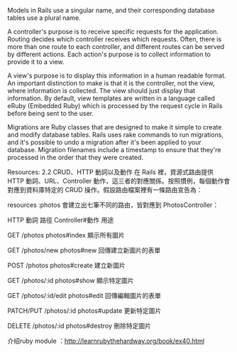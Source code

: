 Models in Rails use a singular name, and their corresponding database tables use a plural name. 

A controller's purpose is to receive specific requests for the application. Routing decides which controller receives which requests. Often, there is more than one route to each controller, and different routes can be served by different actions. Each action's purpose is to collect information to provide it to a view.

A view's purpose is to display this information in a human readable format. An important distinction to make is that it is the controller, not the view, where information is collected. The view should just display that information. By default, view templates are written in a language called eRuby (Embedded Ruby) which is processed by the request cycle in Rails before being sent to the user.

Migrations are Ruby classes that are designed to make it simple to create and modify database tables. Rails uses rake commands to run migrations, and it's possible to undo a migration after it's been applied to your database. Migration filenames include a timestamp to ensure that they're processed in the order that they were created.



Resources:
2.2 CRUD、HTTP 動詞以及動作
在 Rails 裡，資源式路由提供 HTTP 動詞、URL、Controller 動作，這三者的對應關係。按照慣例，每個動作會對應到資料庫特定的 CRUD 操作。假設路由檔案裡有一條路由宣告為：

resources :photos
會建立出七筆不同的路由，皆對應到 PhotosController：

HTTP 動詞	路徑	Controller#動作	用途

GET	/photos	photos#index	顯示所有圖片

GET	/photos/new	photos#new	回傳建立新圖片的表單

POST	/photos	photos#create	建立新圖片

GET	/photos/:id	photos#show	顯示特定圖片

GET	/photos/:id/edit	photos#edit	回傳編輯圖片的表單

PATCH/PUT	/photos/:id	photos#update	更新特定圖片

DELETE	/photos/:id	photos#destroy	刪除特定圖片


介绍ruby module ：http://learnrubythehardway.org/book/ex40.html
